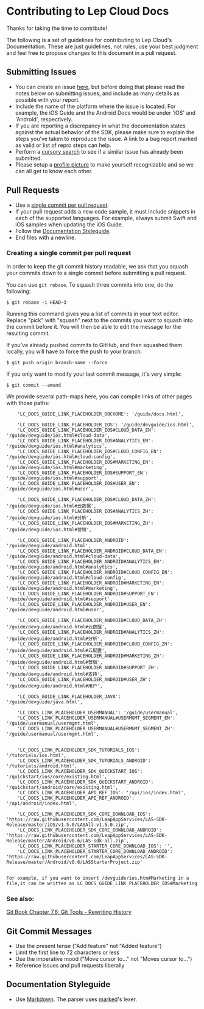 # Contributing to Lep Cloud Docs

Thanks for taking the time to contribute!

The following is a set of guidelines for contributing to Lep Cloud's Documentation. These are just guidelines, not rules, use your best judgment and feel free to propose changes to this document in a pull request.

## Submitting Issues

- You can create an issue [here](https://github.com/LeapAppServices/LAS-Docs/issues/new), but before doing that please read the notes below on submitting issues, and include as many details as possible with your report.
- Include the name of the platform where the issue is located. For example, the iOS Guide and the Android Docs would be under 'iOS' and 'Android', respectively.
- If you are reporting a discrepancy in what the documentation states against the actual behavior of the SDK, please make sure to explain the steps you've taken to reproduce the issue. A link to a bug report marked as valid or list of repro steps can help.
- Perform a [cursory search](https://github.com/issues?q=+is%3Aissue+user%3ALeapAppServices) to see if a similar issue has already been submitted.
- Please setup a [profile picture](https://help.github.com/articles/how-do-i-set-up-my-profile-picture) to make yourself recognizable and so we can all get to know each other.

## Pull Requests

- Use a [single commit per pull request](#creating-a-single-commit-per-pull-request).
- If your pull request adds a new code sample, it must include snippets in each of the supported languages. For example, always submit Swift and iOS samples when updating the iOS Guide.
- Follow the [Documentation Styleguide](#documentation-styleguide).
- End files with a newline.

### Creating a single commit per pull request

In order to keep the git commit history readable, we ask that you squash your commits down to a single commit before submitting a pull request.

You can use `git rebase`. To squash three commits into one, do the following:

    $ git rebase -i HEAD~3

Running this command gives you a list of commits in your text editor. Replace "pick" with "squash" next to the commits you want to squash into the commit before it. You will then be able to edit the message for the resulting commit.

If you've already pushed commits to GitHub, and then squashed them locally, you will have to force the push to your branch.

    $ git push origin branch-name --force

If you only want to modify your last commit message, it's very simple:

    $ git commit --amend

We provide several path-maps here, you can compile links of other pages with those paths:

        'LC_DOCS_GUIDE_LINK_PLACEHOLDER_DOCHOME': '/guide/docs.html',

        'LC_DOCS_GUIDE_LINK_PLACEHOLDER_IOS': '/guide/devguide/ios.html',
        'LC_DOCS_GUIDE_LINK_PLACEHOLDER_IOS#CLOUD_DATA_EN': '/guide/devguide/ios.html#cloud-data',
        'LC_DOCS_GUIDE_LINK_PLACEHOLDER_IOS#ANALYTICS_EN': '/guide/devguide/ios.html#analytics',
        'LC_DOCS_GUIDE_LINK_PLACEHOLDER_IOS#CLOUD_CONFIG_EN': '/guide/devguide/ios.html#cloud-config',
        'LC_DOCS_GUIDE_LINK_PLACEHOLDER_IOS#MARKETING_EN': '/guide/devguide/ios.html#marketing',
        'LC_DOCS_GUIDE_LINK_PLACEHOLDER_IOS#SUPPORT_EN': '/guide/devguide/ios.html#support',
        'LC_DOCS_GUIDE_LINK_PLACEHOLDER_IOS#USER_EN': '/guide/devguide/ios.html#user',

        'LC_DOCS_GUIDE_LINK_PLACEHOLDER_IOS#CLOUD_DATA_ZH': '/guide/devguide/ios.html#云数据',
        'LC_DOCS_GUIDE_LINK_PLACEHOLDER_IOS#ANALYTICS_ZH': '/guide/devguide/ios.html#分析',
        'LC_DOCS_GUIDE_LINK_PLACEHOLDER_IOS#MARKETING_ZH': '/guide/devguide/ios.html#营销',

        'LC_DOCS_GUIDE_LINK_PLACEHOLDER_ANDROID': '/guide/devguide/android.html',
        'LC_DOCS_GUIDE_LINK_PLACEHOLDER_ANDROID#CLOUD_DATA_EN': '/guide/devguide/android.html#cloud-data',
        'LC_DOCS_GUIDE_LINK_PLACEHOLDER_ANDROID#ANALYTICS_EN': '/guide/devguide/android.html#analytics',
        'LC_DOCS_GUIDE_LINK_PLACEHOLDER_ANDROID#CLOUD_CONFIG_EN': '/guide/devguide/android.html#cloud-config',
        'LC_DOCS_GUIDE_LINK_PLACEHOLDER_ANDROID#MARKETING_EN': '/guide/devguide/android.html#marketing',
        'LC_DOCS_GUIDE_LINK_PLACEHOLDER_ANDROID#SUPPORT_EN': '/guide/devguide/android.html#support',
        'LC_DOCS_GUIDE_LINK_PLACEHOLDER_ANDROID#USER_EN': '/guide/devguide/android.html#user',

        'LC_DOCS_GUIDE_LINK_PLACEHOLDER_ANDROID#CLOUD_DATA_ZH': '/guide/devguide/android.html#云数据',
        'LC_DOCS_GUIDE_LINK_PLACEHOLDER_ANDROID#ANALYTICS_ZH': '/guide/devguide/android.html#分析',
        'LC_DOCS_GUIDE_LINK_PLACEHOLDER_ANDROID#CLOUD_CONFIG_ZH': '/guide/devguide/android.html#云配置',
        'LC_DOCS_GUIDE_LINK_PLACEHOLDER_ANDROID#MARKETING_ZH': '/guide/devguide/android.html#营销',
        'LC_DOCS_GUIDE_LINK_PLACEHOLDER_ANDROID#SUPPORT_ZH': '/guide/devguide/android.html#支持',
        'LC_DOCS_GUIDE_LINK_PLACEHOLDER_ANDROID#USER_ZH': '/guide/devguide/android.html#用户',

        'LC_DOCS_GUIDE_LINK_PLACEHOLDER_JAVA': '/guide/devguide/java.html',

        'LC_DOCS_LINK_PLACEHOLDER_USERMANUAL': '/guide/usermanual',
        'LC_DOCS_LINK_PLACEHOLDER_USERMANUAL#USERMGMT_SEGMENT_EN': '/guide/usermanual/usermgmt.html',
        'LC_DOCS_LINK_PLACEHOLDER_USERMANUAL#USERMGMT_SEGMENT_ZH': '/guide/usermanual/usermgmt.html',


        'LC_DOCS_LINK_PLACEHOLDER_SDK_TUTORIALS_IOS': '/tutorials/ios.html',
        'LC_DOCS_LINK_PLACEHOLDER_SDK_TUTORIALS_ANDROID': '/tutorials/android.html',
        'LC_DOCS_LINK_PLACEHOLDER_SDK_QUICKSTART_IOS': '/quickstart/ios/core/existing.html',
        'LC_DOCS_LINK_PLACEHOLDER_SDK_QUICKSTART_ANDROID': '/quickstart/android/core/existing.html',
        'LC_DOCS_LINK_PLACEHOLDER_API_REF_IOS': '/api/ios/index.html',
        'LC_DOCS_LINK_PLACEHOLDER_API_REF_ANDROID': '/api/android/index.html',

        'LC_DOCS_LINK_PLACEHOLDER_SDK_CORE_DOWNLOAD_IOS': 'https://raw.githubusercontent.com/LeapAppServices/LAS-SDK-Release/master/iOS/v1.5.0/LASAll-v1.5.0.zip',        
        'LC_DOCS_LINK_PLACEHOLDER_SDK_CORE_DOWNLOAD_ANDROID': 'https://raw.githubusercontent.com/LeapAppServices/LAS-SDK-Release/master/Android/v0.6/LAS-sdk-all.zip',
        'LC_DOCS_LINK_PLACEHOLDER_STARTER_CORE_DOWNLOAD_IOS': '',
        'LC_DOCS_LINK_PLACEHOLDER_STARTER_CORE_DOWNLOAD_ANDROID': 'https://raw.githubusercontent.com/LeapAppServices/LAS-SDK-Release/master/Android/v0.6/LASStarterProject.zip'


    For example, if you want to insert /devguide/ios.htm#Marketing in a file,it can be written as LC_DOCS_GUIDE_LINK_PLACEHOLDER_IOS#Marketing

### See also:
[Git Book Chapter 7.6: Git Tools - Rewriting History](http://git-scm.com/book/en/v2/Git-Tools-Rewriting-History)

## Git Commit Messages

- Use the present tense ("Add feature" not "Added feature")
- Limit the first line to 72 characters or less
- Use the imperative mood ("Move cursor to..." not "Moves cursor to...")
- Reference issues and pull requests liberally

## Documentation Styleguide

- Use [Markdown](https://daringfireball.net/projects/markdown). The parser uses [marked](https://github.com/chjj/marked)'s lexer.
